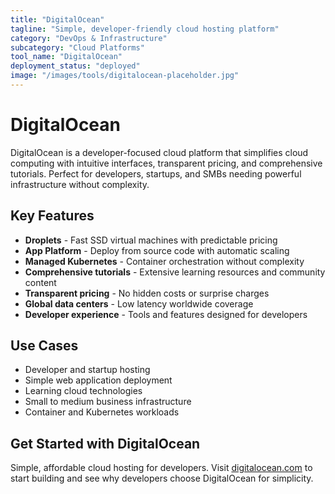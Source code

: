 ```yaml
---
title: "DigitalOcean"
tagline: "Simple, developer-friendly cloud hosting platform"
category: "DevOps & Infrastructure"
subcategory: "Cloud Platforms"
tool_name: "DigitalOcean"
deployment_status: "deployed"
image: "/images/tools/digitalocean-placeholder.jpg"
---
```


# DigitalOcean

DigitalOcean is a developer-focused cloud platform that simplifies cloud computing with intuitive interfaces, transparent pricing, and comprehensive tutorials. Perfect for developers, startups, and SMBs needing powerful infrastructure without complexity.

## Key Features

- **Droplets** - Fast SSD virtual machines with predictable pricing
- **App Platform** - Deploy from source code with automatic scaling
- **Managed Kubernetes** - Container orchestration without complexity
- **Comprehensive tutorials** - Extensive learning resources and community content
- **Transparent pricing** - No hidden costs or surprise charges
- **Global data centers** - Low latency worldwide coverage
- **Developer experience** - Tools and features designed for developers

## Use Cases

- Developer and startup hosting
- Simple web application deployment
- Learning cloud technologies
- Small to medium business infrastructure
- Container and Kubernetes workloads

## Get Started with DigitalOcean

Simple, affordable cloud hosting for developers. Visit [digitalocean.com](https://www.digitalocean.com) to start building and see why developers choose DigitalOcean for simplicity.
